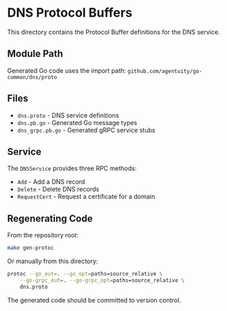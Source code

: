 # DNS Protocol Buffers

This directory contains the Protocol Buffer definitions for the DNS service.

## Module Path

Generated Go code uses the import path: `github.com/agentuity/go-common/dns/proto`

## Files

- `dns.proto` - DNS service definitions
- `dns.pb.go` - Generated Go message types
- `dns_grpc.pb.go` - Generated gRPC service stubs

## Service

The `DNSService` provides three RPC methods:
- `Add` - Add a DNS record
- `Delete` - Delete DNS records
- `RequestCert` - Request a certificate for a domain

## Regenerating Code

From the repository root:

```bash
make gen-protoc
```

Or manually from this directory:

```bash
protoc --go_out=. --go_opt=paths=source_relative \
    --go-grpc_out=. --go-grpc_opt=paths=source_relative \
    dns.proto
```

The generated code should be committed to version control.
